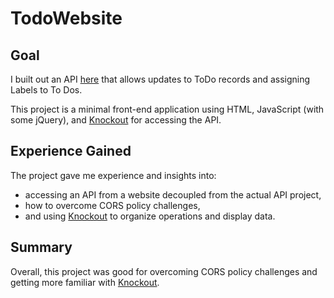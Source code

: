 # TodoWebsite

## Goal
I built out an API [here](https://github.com/Kurt-Kolbye/TodoApi) that allows updates to ToDo records and assigning Labels to To Dos.

This project is a minimal front-end application using HTML, JavaScript (with some jQuery), and [Knockout](https://knockoutjs.com/) for accessing the API.

## Experience Gained
The project gave me experience and insights into:

* accessing an API from a website decoupled from the actual API project,
* how to overcome CORS policy challenges,
* and using [Knockout](https://knockoutjs.com/) to organize operations and display data.

## Summary

Overall, this project was good for overcoming CORS policy challenges and getting more familiar with [Knockout](https://knockoutjs.com/).
